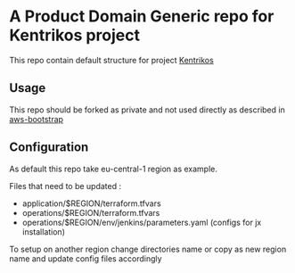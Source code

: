 # A Product Domain Generic repo for Kentrikos project

This repo contain default structure for project [Kentrikos](https://github.com/kentrikos)

## Usage

This repo should be forked as private and not used directly as described in [aws-bootstrap](https://github.com/kentrikos/aws-bootstrap)

## Configuration

As default this repo take eu-central-1 region as example.

Files that need to be updated :

* application/$REGION/terraform.tfvars
* operations/$REGION/terraform.tfvars
* operations/$REGION/env/jenkins/parameters.yaml (configs for jx installation)

To setup on another region change directories name or copy as new region name and update config files accordingly
